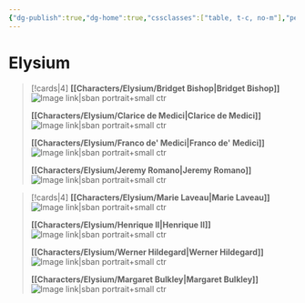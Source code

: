 ```yaml
---
{"dg-publish":true,"dg-home":true,"cssclasses":["table, t-c, no-m"],"permalink":"/home/","tags":["gardenEntry"],"dgPassFrontmatter":true}
---
```



# Elysium

> [!cards|4]
> **[[Characters/Elysium/Bridget Bishop\|Bridget Bishop]]**
> ![Image link|sban portrait+small ctr](https://i.pinimg.com/originals/ac/89/4b/ac894b3b8b0eeb29bdcaaded29ba6565.jpg)
> 
> **[[Characters/Elysium/Clarice de Medici\|Clarice de Medici]]**
>![Image link|sban portrait+small ctr](https://i.pinimg.com/originals/40/56/41/4056416a52471ae230e14a851a2b82af.jpg)
> 
> **[[Characters/Elysium/Franco de' Medici\|Franco de' Medici]]**
> ![Image link|sban portrait+small ctr](https://i.pinimg.com/originals/ed/47/12/ed47127d5684721ed6b6e20084747b98.jpg)
> 
> **[[Characters/Elysium/Jeremy Romano\|Jeremy Romano]]**
>![Image link|sban portrait+small ctr](https://i.pinimg.com/originals/0d/26/9b/0d269bc0b719b931b87769a54516ffcf.jpg)

> [!cards|4]
> **[[Characters/Elysium/Marie Laveau\|Marie Laveau]]**
> ![Image link|sban portrait+small ctr](https://i.pinimg.com/564x/04/bc/18/04bc189a94f7a4eb3501d1df13ee139a.jpg)
> 
> **[[Characters/Elysium/Henrique II\|Henrique II]]**
>![Image link|sban portrait+small ctr](https://64.media.tumblr.com/7a6fd2f4cc1e50998db9993fbb57a88b/tumblr_okzjhuGyDQ1rfhpsoo1_500.jpg)
> 
> **[[Characters/Elysium/Werner Hildegard\|Werner Hildegard]]**
> ![Image link|sban portrait+small ctr](https://i.pinimg.com/originals/99/5e/cf/995ecf4b4be2d7b1c9ad77df05707f1e.jpg)
> 
> **[[Characters/Elysium/Margaret Bulkley\|Margaret Bulkley]]**
>![Image link|sban portrait+small ctr](https://i.pinimg.com/564x/25/c4/05/25c4050395d876b0274233d572ee4c56.jpg)

